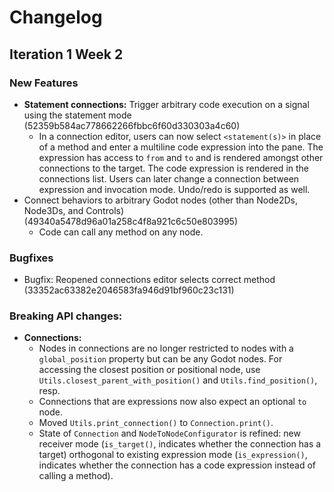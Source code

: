 # Changelog

## Iteration 1 Week 2

### New Features

- **Statement connections:** Trigger arbitrary code execution on a signal using the statement mode (52359b584ac778662266fbbc6f60d330303a4c60)
  - In a connection editor, users can now select `<statement(s)>` in place of a method and enter a multiline code expression into the pane. The expression has access to `from` and `to` and is rendered amongst other connections to the target. The code expression is rendered in the connections list. Users can later change a connection between expression and invocation mode. Undo/redo is supported as well.
- Connect behaviors to arbitrary Godot nodes (other than Node2Ds, Node3Ds, and Controls) (49340a5478d96a01a258c4f8a921c6c50e803995)
  - Code can call any method on any node.

### Bugfixes

- Bugfix: Reopened connections editor selects correct method (33352ac63382e2046583fa946d91bf960c23c131)

### Breaking API changes:

- **Connections:**
  - Nodes in connections are no longer restricted to nodes with a `global_position` property but can be any Godot nodes. For accessing the closest position or positional node, use `Utils.closest_parent_with_position()` and `Utils.find_position()`, resp.
  - Connections that are expressions now also expect an optional `to` node.
  - Moved `Utils.print_connection()` to `Connection.print()`.
  - State of `Connection` and `NodeToNodeConfigurator` is refined: new receiver mode (`is_target()`, indicates whether the connection has a target) orthogonal to existing expression mode (`is_expression()`, indicates whether the connection has a code expression instead of calling a method).

